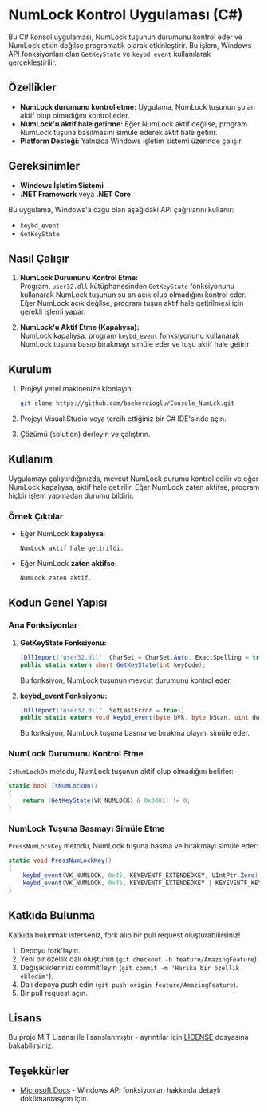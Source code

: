
# NumLock Kontrol Uygulaması (C#)

Bu C# konsol uygulaması, NumLock tuşunun durumunu kontrol eder ve NumLock etkin değilse programatik olarak etkinleştirir. Bu işlem, Windows API fonksiyonları olan `GetKeyState` ve `keybd_event` kullanılarak gerçekleştirilir.

## Özellikler

- **NumLock durumunu kontrol etme:** Uygulama, NumLock tuşunun şu an aktif olup olmadığını kontrol eder.
- **NumLock'u aktif hale getirme:** Eğer NumLock aktif değilse, program NumLock tuşuna basılmasını simüle ederek aktif hale getirir.
- **Platform Desteği:** Yalnızca Windows işletim sistemi üzerinde çalışır.

## Gereksinimler

- **Windows İşletim Sistemi**
- **.NET Framework** veya **.NET Core**

Bu uygulama, Windows'a özgü olan aşağıdaki API çağrılarını kullanır:
- `keybd_event`
- `GetKeyState`

## Nasıl Çalışır

1. **NumLock Durumunu Kontrol Etme:**  
   Program, `user32.dll` kütüphanesinden `GetKeyState` fonksiyonunu kullanarak NumLock tuşunun şu an açık olup olmadığını kontrol eder. Eğer NumLock açık değilse, program tuşun aktif hale getirilmesi için gerekli işlemi yapar.
   
2. **NumLock'u Aktif Etme (Kapalıysa):**  
   NumLock kapalıysa, program `keybd_event` fonksiyonunu kullanarak NumLock tuşuna basıp bırakmayı simüle eder ve tuşu aktif hale getirir.

## Kurulum

1. Projeyi yerel makinenize klonlayın:
   ```bash
   git clone https://github.com/bsekercioglu/Console_NumLck.git
   ```

2. Projeyi Visual Studio veya tercih ettiğiniz bir C# IDE'sinde açın.

3. Çözümü (solution) derleyin ve çalıştırın.

## Kullanım

Uygulamayı çalıştırdığınızda, mevcut NumLock durumu kontrol edilir ve eğer NumLock kapalıysa, aktif hale getirilir. Eğer NumLock zaten aktifse, program hiçbir işlem yapmadan durumu bildirir.

### Örnek Çıktılar

- Eğer NumLock **kapalıysa**:
   ```
   NumLock aktif hale getirildi.
   ```

- Eğer NumLock **zaten aktifse**:
   ```
   NumLock zaten aktif.
   ```

## Kodun Genel Yapısı

### Ana Fonksiyonlar

1. **GetKeyState Fonksiyonu:**
   ```csharp
   [DllImport("user32.dll", CharSet = CharSet.Auto, ExactSpelling = true, CallingConvention = CallingConvention.Winapi)]
   public static extern short GetKeyState(int keyCode);
   ```
   Bu fonksiyon, NumLock tuşunun mevcut durumunu kontrol eder.

2. **keybd_event Fonksiyonu:**
   ```csharp
   [DllImport("user32.dll", SetLastError = true)]
   public static extern void keybd_event(byte bVk, byte bScan, uint dwFlags, UIntPtr dwExtraInfo);
   ```
   Bu fonksiyon, NumLock tuşuna basma ve bırakma olayını simüle eder.

### NumLock Durumunu Kontrol Etme

`IsNumLockOn` metodu, NumLock tuşunun aktif olup olmadığını belirler:

```csharp
static bool IsNumLockOn()
{
    return (GetKeyState(VK_NUMLOCK) & 0x0001) != 0;
}
```

### NumLock Tuşuna Basmayı Simüle Etme

`PressNumLockKey` metodu, NumLock tuşuna basma ve bırakmayı simüle eder:

```csharp
static void PressNumLockKey()
{
    keybd_event(VK_NUMLOCK, 0x45, KEYEVENTF_EXTENDEDKEY, UIntPtr.Zero);
    keybd_event(VK_NUMLOCK, 0x45, KEYEVENTF_EXTENDEDKEY | KEYEVENTF_KEYUP, UIntPtr.Zero);
}
```

## Katkıda Bulunma

Katkıda bulunmak isterseniz, fork alıp bir pull request oluşturabilirsiniz!

1. Depoyu fork'layın.
2. Yeni bir özellik dalı oluşturun (`git checkout -b feature/AmazingFeature`).
3. Değişikliklerinizi commit'leyin (`git commit -m 'Harika bir özellik ekledim'`).
4. Dalı depoya push edin (`git push origin feature/AmazingFeature`).
5. Bir pull request açın.

## Lisans

Bu proje MIT Lisansı ile lisanslanmıştır - ayrıntılar için [LICENSE](LICENSE) dosyasına bakabilirsiniz.

## Teşekkürler

- [Microsoft Docs](https://docs.microsoft.com) - Windows API fonksiyonları hakkında detaylı dokümantasyon için.

